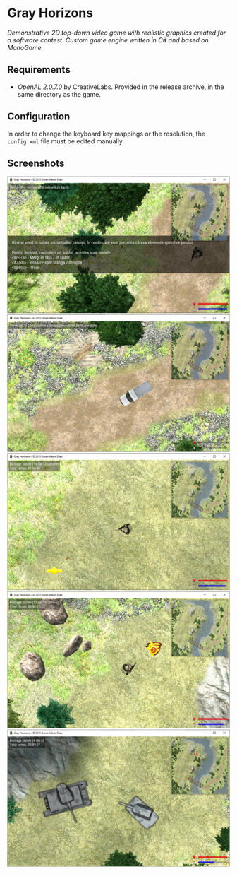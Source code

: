 # Gray Horizons

_Demonstrative 2D top-down video game with realistic graphics created for a software contest. Custom game engine written in C# and based on MonoGame._

## Requirements
* *OpenAL 2.0.7.0* by CreativeLabs. Provided in the release archive, in the same directory as the game.

## Configuration
In order to change the keyboard key mappings or the resolution, the `config.xml` file must be edited manually.

## Screenshots

![Screenshot 1](./etc/README/01.png)
![Screenshot 2](./etc/README/02.png)
![Screenshot 3](./etc/README/03.png)
![Screenshot 4](./etc/README/04.png)
![Screenshot 5](./etc/README/05.png)